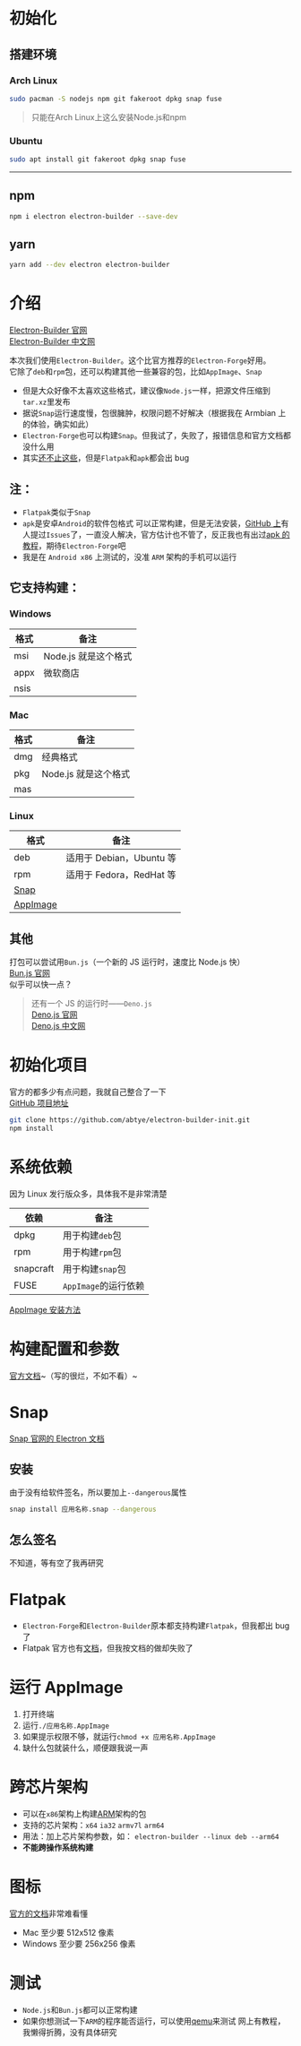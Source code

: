 # 初始化
## 搭建环境
### Arch Linux
```sh
sudo pacman -S nodejs npm git fakeroot dpkg snap fuse
```
> 只能在Arch Linux上这么安装Node.js和npm

### Ubuntu
```sh
sudo apt install git fakeroot dpkg snap fuse
```
---

## npm
```sh
npm i electron electron-builder --save-dev
```

## yarn
```sh
yarn add --dev electron electron-builder
```

# 介绍

[Electron-Builder 官网](https://electron.build)  
[Electron-Builder 中文网](http://electron.org.cn/builder/index.html)

本次我们使用`Electron-Builder`。这个比官方推荐的`Electron-Forge`好用。  
它除了`deb`和`rpm`包，还可以构建其他一些兼容的包，比如`AppImage`、`Snap`

- 但是大众好像不太喜欢这些格式，建议像`Node.js`一样，把源文件压缩到`tar.xz`里发布
- 据说`Snap`运行速度慢，包很臃肿，权限问题不好解决（根据我在 Armbian 上的体验，确实如此）
- `Electron-Forge`也可以构建`Snap`。但我试了，失败了，报错信息和官方文档都没什么用
- 其实[还不止这些](https://www.electron.build/configuration/linux)，但是`Flatpak`和`apk`都会出 bug

## 注：

- `Flatpak`类似于`Snap`
- `apk`是安卓`Android`的软件包格式
  可以正常构建，但是无法安装，[GitHub 上](https://github.com/electron-userland/electron-builder/issues?q=apk)有人提过`Issues`了，一直没人解决，官方估计也不管了，反正我也有出过[apk 的教程](https://www.bilibili.com/video/BV1x84y1n7b5)，期待`Electron-Forge`吧
- 我是在 `Android x86` 上测试的，没准 `ARM` 架构的手机可以运行

## 它支持构建：

### Windows

| 格式 | 备注                 |
| ---- | -------------------- |
| msi  | Node.js 就是这个格式 |
| appx | 微软商店             |
| nsis |

### Mac

| 格式 | 备注                 |
| ---- | -------------------- |
| dmg  | 经典格式             |
| pkg  | Node.js 就是这个格式 |
| mas  |

### Linux

| 格式                              | 备注                     |
| --------------------------------- | ------------------------ |
| deb                               | 适用于 Debian，Ubuntu 等 |
| rpm                               | 适用于 Fedora，RedHat 等 |
| [Snap](https://snapcraft.io/)     |                          |
| [AppImage](https://appimage.org/) |                          |

## 其他

打包可以尝试用`Bun.js`（一个新的 JS 运行时，速度比 Node.js 快）  
[Bun.js 官网](https://bun.sh/)  
似乎可以快一点？

> 还有一个 JS 的运行时——`Deno.js`  
> [Deno.js 官网](https://deno.land/)  
> [Deno.js 中文网](https://deno.cn/)

# 初始化项目

官方的都多少有点问题，我就自己整合了一下  
[GitHub 项目地址](https://github.com/abtye/electron-builder-init)

```sh
git clone https://github.com/abtye/electron-builder-init.git
npm install
```

# 系统依赖

因为 Linux 发行版众多，具体我不是非常清楚

| 依赖      | 备注                 |
| --------- | -------------------- |
| dpkg      | 用于构建`deb`包      |
| rpm       | 用于构建`rpm`包      |
| snapcraft | 用于构建`snap`包     |
| FUSE      | `AppImage`的运行依赖 |

[AppImage 安装方法](https://github.com/AppImage/AppImageKit/wiki/FUSE)

# 构建配置和参数

[官方文档](https://www.electron.build/cli)~（写的很烂，不如不看）~

# Snap

[Snap 官网的 Electron 文档](https://snapcraft.io/docs/electron-apps)

## 安装

由于没有给软件签名，所以要加上`--dangerous`属性

```sh
snap install 应用名称.snap --dangerous
```

## 怎么签名

不知道，等有空了我再研究

# Flatpak

- `Electron-Forge`和`Electron-Builder`原本都支持构建`Flatpak`，但我都出 bug 了
- Flatpak 官方也有[文档](https://docs.flatpak.org/en/latest/electron.html)，但我按文档的做却失败了

# 运行 AppImage

1. 打开终端
2. 运行`./应用名称.AppImage`
3. 如果提示权限不够，就运行`chmod +x 应用名称.AppImage`
4. 缺什么包就装什么，顺便跟我说一声

# 跨芯片架构

- 可以在`x86`架构上构建[ARM](https://www.arm.com/)架构的包
- 支持的芯片架构：`x64` `ia32` `armv7l` `arm64`
- 用法：加上芯片架构参数，如：
  `electron-builder --linux deb --arm64`
- **不能跨操作系统构建**

# 图标

[官方的文档](https://www.electron.build/icons)非常难看懂

- Mac 至少要 512x512 像素
- Windows 至少要 256x256 像素

# 测试

- `Node.js`和`Bun.js`都可以正常构建
- 如果你想测试一下`ARM`的程序能否运行，可以使用[qemu](https://qemu.org)来测试
  网上有教程，我懒得折腾，没有具体研究

